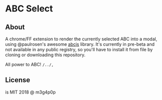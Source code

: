 # ABC Select

## About

A chrome/FF extension to render the currently selected ABC into a modal, using @paulrosen's awesome [abcjs](https://github.com/paulrosen/abcjs) library. It's currently in pre-beta and not available in any public registry, so you'll have to install it from file by cloning or downloading this repository.

All power to ABC! `/../,`

## License

is MIT 2018 @ m3g4p0p